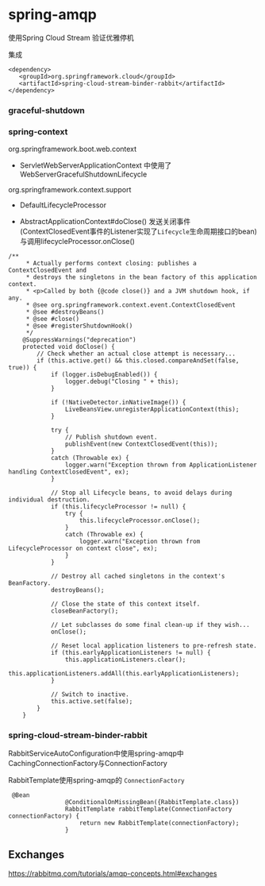 # spring-amqp

使用Spring Cloud Stream 验证优雅停机

集成

``` 
<dependency>
   <groupId>org.springframework.cloud</groupId>
   <artifactId>spring-cloud-stream-binder-rabbit</artifactId>
</dependency>
```
### graceful-shutdown

### spring-context

org.springframework.boot.web.context

- ServletWebServerApplicationContext 中使用了 WebServerGracefulShutdownLifecycle 

org.springframework.context.support

- DefaultLifecycleProcessor

- AbstractApplicationContext#doClose() 发送关闭事件(ContextClosedEvent事件的Listener实现了```Lifecycle```生命周期接口的bean)与调用lifecycleProcessor.onClose()


``` 
/**
	 * Actually performs context closing: publishes a ContextClosedEvent and
	 * destroys the singletons in the bean factory of this application context.
	 * <p>Called by both {@code close()} and a JVM shutdown hook, if any.
	 * @see org.springframework.context.event.ContextClosedEvent
	 * @see #destroyBeans()
	 * @see #close()
	 * @see #registerShutdownHook()
	 */
	@SuppressWarnings("deprecation")
	protected void doClose() {
		// Check whether an actual close attempt is necessary...
		if (this.active.get() && this.closed.compareAndSet(false, true)) {
			if (logger.isDebugEnabled()) {
				logger.debug("Closing " + this);
			}

			if (!NativeDetector.inNativeImage()) {
				LiveBeansView.unregisterApplicationContext(this);
			}

			try {
				// Publish shutdown event.
				publishEvent(new ContextClosedEvent(this));
			}
			catch (Throwable ex) {
				logger.warn("Exception thrown from ApplicationListener handling ContextClosedEvent", ex);
			}

			// Stop all Lifecycle beans, to avoid delays during individual destruction.
			if (this.lifecycleProcessor != null) {
				try {
					this.lifecycleProcessor.onClose();
				}
				catch (Throwable ex) {
					logger.warn("Exception thrown from LifecycleProcessor on context close", ex);
				}
			}

			// Destroy all cached singletons in the context's BeanFactory.
			destroyBeans();

			// Close the state of this context itself.
			closeBeanFactory();

			// Let subclasses do some final clean-up if they wish...
			onClose();

			// Reset local application listeners to pre-refresh state.
			if (this.earlyApplicationListeners != null) {
				this.applicationListeners.clear();
				this.applicationListeners.addAll(this.earlyApplicationListeners);
			}

			// Switch to inactive.
			this.active.set(false);
		}
	}
```

### spring-cloud-stream-binder-rabbit

RabbitServiceAutoConfiguration中使用spring-amqp中CachingConnectionFactory与ConnectionFactory

RabbitTemplate使用spring-amqp的 ```ConnectionFactory```

``` 
 @Bean
                @ConditionalOnMissingBean({RabbitTemplate.class})
                RabbitTemplate rabbitTemplate(ConnectionFactory connectionFactory) {
                    return new RabbitTemplate(connectionFactory);
                }
```

## Exchanges
https://rabbitmq.com/tutorials/amqp-concepts.html#exchanges 